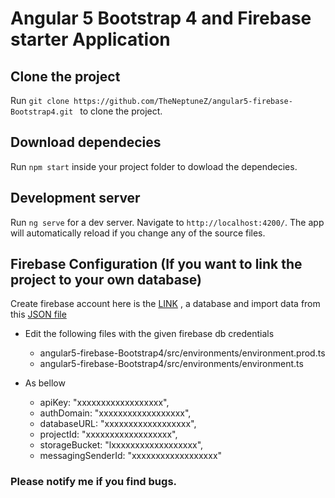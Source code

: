 # Angular 5 Bootstrap 4 and Firebase starter Application

## Clone the project
Run `git clone https://github.com/TheNeptuneZ/angular5-firebase-Bootstrap4.git ` to clone the project.

## Download dependecies
Run `npm start` inside your project folder to dowload the dependecies.

## Development server
Run `ng serve` for a dev server. Navigate to `http://localhost:4200/`. The app will automatically reload if you change any of the source files.

## Firebase Configuration (If you want to link the project to your own database)
Create firebase account here is the [LINK](https://firebase.google.com) , a database and import data from this [JSON file](https://github.com/TheNeptuneZ/angular5-firebase-Bootstrap4/blob/master/learning-app-angular-export.json)    

* Edit the following files with the given firebase db credentials  
   * angular5-firebase-Bootstrap4/src/environments/environment.prod.ts 
   * angular5-firebase-Bootstrap4/src/environments/environment.ts
 
* As bellow 
  * apiKey: "xxxxxxxxxxxxxxxxxx",
  * authDomain: "xxxxxxxxxxxxxxxxxx",
  * databaseURL: "xxxxxxxxxxxxxxxxxx",
  * projectId: "xxxxxxxxxxxxxxxxxx",
  * storageBucket: "lxxxxxxxxxxxxxxxxxx",
  * messagingSenderId: "xxxxxxxxxxxxxxxxxx"
  
  
### Please notify me if you find bugs.
